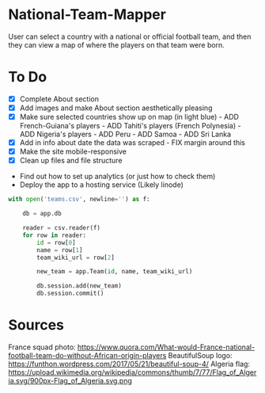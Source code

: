 # National-Team-Mapper
User can select a country with a national or official football team, and then they can view a map of where the players on that team were born.

# To Do
- [x] Complete About section
- [x] Add images and make About section aesthetically pleasing
- [x] Make sure selected countries show up on map (in light blue) - ADD French-Guiana's players - ADD Tahiti's players (French Polynesia) - ADD Nigeria's players - ADD Peru - ADD Samoa - ADD Sri Lanka
- [x] Add in info about date the data was scraped - FIX margin around this
- [x] Make the site mobile-responsive
- [x] Clean up files and file structure
* Find out how to set up analytics (or just how to check them)
* Deploy the app to a hosting service (Likely linode)

```python
with open('teams.csv', newline='') as f:

    db = app.db

    reader = csv.reader(f)
    for row in reader:
        id = row[0]
        name = row[1]
        team_wiki_url = row[2]

        new_team = app.Team(id, name, team_wiki_url)

        db.session.add(new_team)
        db.session.commit()
```

# Sources
France squad photo: https://www.quora.com/What-would-France-national-football-team-do-without-African-origin-players
BeautifulSoup logo: https://funthon.wordpress.com/2017/05/21/beautiful-soup-4/
Algeria flag: https://upload.wikimedia.org/wikipedia/commons/thumb/7/77/Flag_of_Algeria.svg/900px-Flag_of_Algeria.svg.png